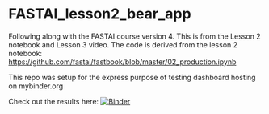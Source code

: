 # FASTAI_lesson2_bear_app
Following along with the FASTAI course version 4. This is from the Lesson 2 notebook and Lesson 3 video.
The code is derived from the lesson 2 notebook:
https://github.com/fastai/fastbook/blob/master/02_production.ipynb

This repo was setup for the express purpose of testing dashboard hosting on mybinder.org

Check out the results here:
[![Binder](https://mybinder.org/badge_logo.svg)](https://mybinder.org/v2/gh/Exocyst/FASTAI_lesson2_bear_app/main?urlpath=%2Fvoila%2Frender%2Fgit%2FFASTAI_lesson2_bear_app%2Fbear_app.ipynb)
